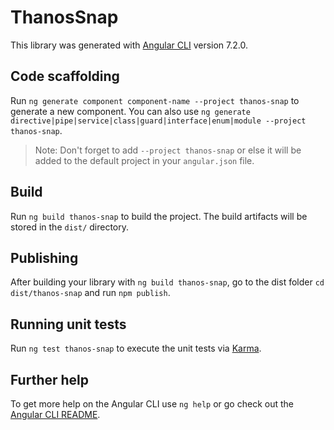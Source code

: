 # ThanosSnap

This library was generated with [Angular CLI](https://github.com/angular/angular-cli) version 7.2.0.

## Code scaffolding

Run `ng generate component component-name --project thanos-snap` to generate a new component. You can also use `ng generate directive|pipe|service|class|guard|interface|enum|module --project thanos-snap`.

> Note: Don't forget to add `--project thanos-snap` or else it will be added to the default project in your `angular.json` file.

## Build

Run `ng build thanos-snap` to build the project. The build artifacts will be stored in the `dist/` directory.

## Publishing

After building your library with `ng build thanos-snap`, go to the dist folder `cd dist/thanos-snap` and run `npm publish`.

## Running unit tests

Run `ng test thanos-snap` to execute the unit tests via [Karma](https://karma-runner.github.io).

## Further help

To get more help on the Angular CLI use `ng help` or go check out the [Angular CLI README](https://github.com/angular/angular-cli/blob/master/README.md).
